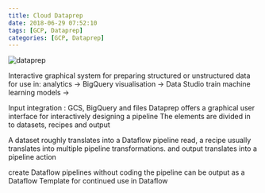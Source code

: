 ```yaml
---
title: Cloud Dataprep
date: 2018-06-29 07:52:10
tags: [GCP, Dataprep]
categories: [GCP, Dataprep]
---
```


![dataprep](/dataprep.png "dataprep")

Interactive graphical system for preparing structured or unstructured data for use in:
analytics -> BigQuery
visualisation -> Data Studio
train machine learning models -> 

Input integration : GCS, BigQuery and files
Dataprep offers a graphical user interface for interactively designing a pipeline
The elements are divided in to datasets, recipes and output

A dataset roughly translates into a Dataflow pipeline read, 
a recipe usually translates into multiple pipeline transformations.
and output translates into a pipeline action  
 
create Dataflow pipelines without coding
the pipeline can be output as a Dataflow Template for continued use in Dataflow
